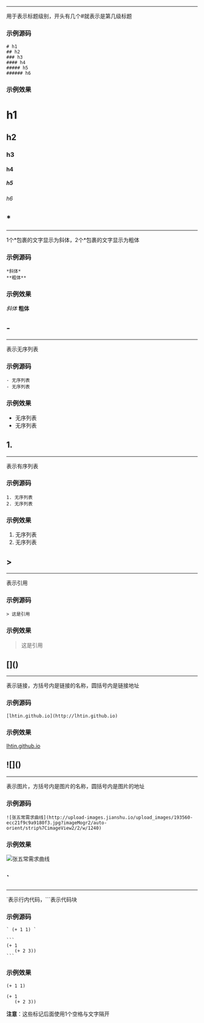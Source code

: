## #
---
用于表示标题级别，开头有几个#就表示是第几级标题

### 示例源码

```
# h1
## h2
### h3
#### h4
##### h5
###### h6
```
### 示例效果
# h1
## h2
### h3
#### h4
##### h5
###### h6

## \*
---
1个\*包裹的文字显示为斜体，2个\*包裹的文字显示为粗体

### 示例源码
```
*斜体*
**粗体**
```

### 示例效果
*斜体*
**粗体**

## -
---
表示无序列表

### 示例源码
```
- 无序列表
- 无序列表
```

### 示例效果
- 无序列表
- 无序列表

## 1.
---
表示有序列表

### 示例源码
```
1. 无序列表
2. 无序列表
```

### 示例效果
1. 无序列表
2. 无序列表

## >
---
表示引用

### 示例源码
```
> 这是引用
```

### 示例效果
> 这是引用

## \[]()
---
表示链接，方括号内是链接的名称，圆括号内是链接地址

### 示例源码
```
[lhtin.github.io](http://lhtin.github.io)
```

### 示例效果
[lhtin.github.io](http://lhtin.github.io)

## !\[]()
---
表示图片，方括号内是图片的名称，圆括号内是图片的地址

### 示例源码
```
![张五常需求曲线](http://upload-images.jianshu.io/upload_images/193560-ecc21f9c9a9180f3.jpg?imageMogr2/auto-orient/strip%7CimageView2/2/w/1240)
```

### 示例效果
![张五常需求曲线](http://upload-images.jianshu.io/upload_images/193560-ecc21f9c9a9180f3.jpg?imageMogr2/auto-orient/strip%7CimageView2/2/w/1240)

## \`
---
\`表示行内代码，\```表示代码块

### 示例源码
```
` (+ 1 1) `
```

``````
```
(+ 1
   (+ 2 3))
```
``````

### 示例效果
` (+ 1 1) `
```
(+ 1
   (+ 2 3))
```

**注意**：这些标记后面使用1个空格与文字隔开